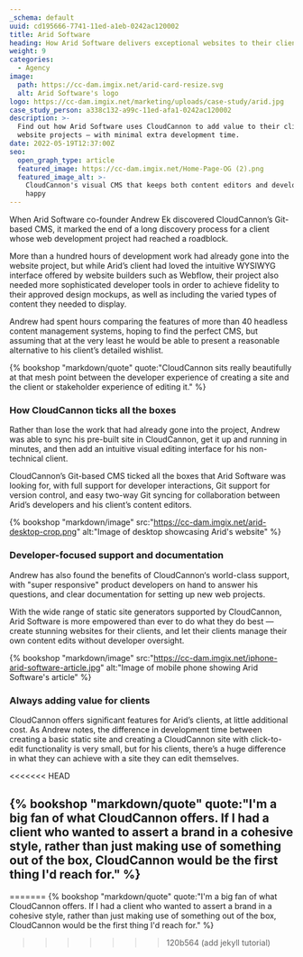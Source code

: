 ```yaml
---
_schema: default
uuid: cd195666-7741-11ed-a1eb-0242ac120002
title: Arid Software
heading: How Arid Software delivers exceptional websites to their clients
weight: 9
categories:
  - Agency
image:
  path: https://cc-dam.imgix.net/arid-card-resize.svg
  alt: Arid Software's logo
logo: https://cc-dam.imgix.net/marketing/uploads/case-study/arid.jpg
case_study_person: a338c132-a99c-11ed-afa1-0242ac120002
description: >-
  Find out how Arid Software uses CloudCannon to add value to their clients'
  website projects — with minimal extra development time.
date: 2022-05-19T12:37:00Z
seo:
  open_graph_type: article
  featured_image: https://cc-dam.imgix.net/Home-Page-OG (2).png
  featured_image_alt: >-
    CloudCannon's visual CMS that keeps both content editors and developers
    happy
---
```

When Arid Software co-founder Andrew Ek discovered CloudCannon’s Git-based CMS, it marked the end of a long discovery process for a client whose web development project had reached a roadblock.

More than a hundred hours of development work had already gone into the website project, but while Arid’s client had loved the intuitive WYSIWYG interface offered by website builders such as Webflow, their project also needed more sophisticated developer tools in order to achieve fidelity to their approved design mockups, as well as including the varied types of content they needed to display.

Andrew had spent hours comparing the features of more than 40 headless content management systems, hoping to find the perfect CMS, but assuming that at the very least he would be able to present a reasonable alternative to his client’s detailed wishlist.

{% bookshop "markdown/quote" quote:"CloudCannon sits really beautifully at that mesh point between the developer experience of creating a site and the client or stakeholder experience of editing it." %}

### How CloudCannon ticks all the boxes

Rather than lose the work that had already gone into the project, Andrew was able to sync his pre-built site in CloudCannon, get it up and running in minutes, and then add an intuitive visual editing interface for his non-technical client.

CloudCannon’s Git-based CMS ticked all the boxes that Arid Software was looking for, with full support for developer interactions, Git support for version control, and easy two-way Git syncing for collaboration between Arid’s developers and his client’s content editors.

{% bookshop "markdown/image" src:"https://cc-dam.imgix.net/arid-desktop-crop.png" alt:"Image of desktop showcasing Arid's website" %}

### Developer-focused support and documentation

Andrew has also found the benefits of CloudCannon‘s world-class support, with "super responsive" product developers on hand to answer his questions, and clear documentation for setting up new web projects.

With the wide range of static site generators supported by CloudCannon, Arid Software is more empowered than ever to do what they do best — create stunning websites for their clients, and let their clients manage their own content edits without developer oversight.

{% bookshop "markdown/image" src:"https://cc-dam.imgix.net/iphone-arid-software-article.jpg" alt:"Image of mobile phone showing Arid Software's article" %}

### Always adding value for clients

CloudCannon offers significant features for Arid’s clients, at little additional cost. As Andrew notes, the difference in development time between creating a basic static site and creating a CloudCannon site with click-to-edit functionality is very small, but for his clients, there’s a huge difference in what they can achieve with a site they can edit themselves.

&lt;&lt;&lt;&lt;&lt;&lt;&lt; HEAD

## {% bookshop "markdown/quote" quote:"I'm a big fan of what CloudCannon offers. If I had a client who wanted to assert a brand in a cohesive style, rather than just making use of something out of the box, CloudCannon would be the first thing I'd reach for." %}

\======= {% bookshop "markdown/quote" quote:"I'm a big fan of what CloudCannon offers. If I had a client who wanted to assert a brand in a cohesive style, rather than just making use of something out of the box, CloudCannon would be the first thing I'd reach for." %}

> > > > > > > 120b564 (add jekyll tutorial)